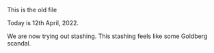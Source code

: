 This is the old file


Today is 12th April, 2022.

We are now trying out stashing. This stashing feels like some Goldberg scandal.

